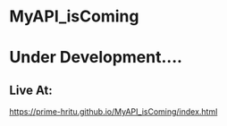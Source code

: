# MyAPI_isComing

# Under Development....

## Live At:
https://prime-hritu.github.io/MyAPI_isComing/index.html

